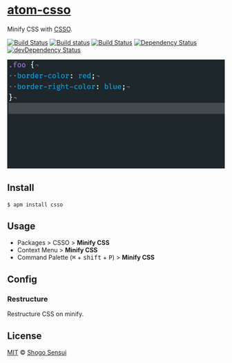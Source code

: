 # [atom-csso](https://atom.io/packages/csso)

Minify CSS with [CSSO](http://github.com/css/csso).

[![Build Status](https://travis-ci.org/1000ch/atom-csso.svg?branch=master)](https://travis-ci.org/1000ch/atom-csso)
[![Build status](https://ci.appveyor.com/api/projects/status/7umbjetiej6267ms?svg=true)](https://ci.appveyor.com/project/1000ch/atom-csso)
[![Build Status](https://circleci.com/gh/1000ch/atom-csso/tree/master.svg?style=shield&circle-token=948bf903ddab915de586ad0afe69cee03dcf3ca1)](https://circleci.com/gh/1000ch/atom-csso)
[![Dependency Status](https://david-dm.org/1000ch/atom-csso.svg)](https://david-dm.org/1000ch/atom-csso)
[![devDependency Status](https://david-dm.org/1000ch/atom-csso/dev-status.svg)](https://david-dm.org/1000ch/atom-csso?type=dev)

![demo](demo.gif)

## Install

```bash
$ apm install csso
```

## Usage

- Packages > CSSO > **Minify CSS**
- Context Menu > **Minify CSS**
- Command Palette (<kbd>⌘</kbd> + <kbd>shift</kbd> + <kbd>P</kbd>) > **Minify CSS**

## Config

### Restructure

Restructure CSS on minify.

## License

[MIT](https://1000ch.mit-license.org) © [Shogo Sensui](https://github.com/1000ch)
